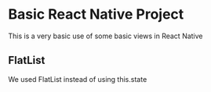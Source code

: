 # Basic React Native Project
This is a very basic use of some basic views in React Native

## FlatList
We used FlatList instead of using this.state